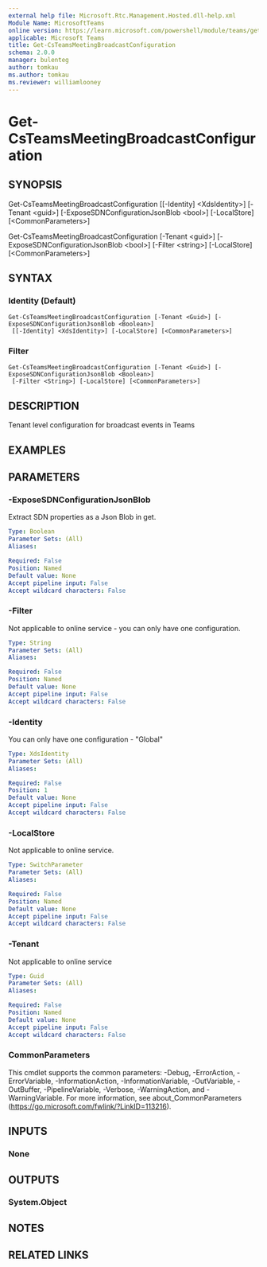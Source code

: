 ```yaml
---
external help file: Microsoft.Rtc.Management.Hosted.dll-help.xml
Module Name: MicrosoftTeams
online version: https://learn.microsoft.com/powershell/module/teams/get-csteamsmeetingbroadcastconfiguration
applicable: Microsoft Teams
title: Get-CsTeamsMeetingBroadcastConfiguration
schema: 2.0.0
manager: bulenteg
author: tomkau
ms.author: tomkau
ms.reviewer: williamlooney
---
```


# Get-CsTeamsMeetingBroadcastConfiguration

## SYNOPSIS
Get-CsTeamsMeetingBroadcastConfiguration \[\[-Identity\] \<XdsIdentity\>\] \[-Tenant \<guid\>\] \[-ExposeSDNConfigurationJsonBlob \<bool\>\] \[-LocalStore\] \[\<CommonParameters\>\]

Get-CsTeamsMeetingBroadcastConfiguration \[-Tenant \<guid\>\] \[-ExposeSDNConfigurationJsonBlob \<bool\>\] \[-Filter \<string\>\] \[-LocalStore\] \[\<CommonParameters\>\]

## SYNTAX

### Identity (Default)
```
Get-CsTeamsMeetingBroadcastConfiguration [-Tenant <Guid>] [-ExposeSDNConfigurationJsonBlob <Boolean>]
 [[-Identity] <XdsIdentity>] [-LocalStore] [<CommonParameters>]
```

### Filter
```
Get-CsTeamsMeetingBroadcastConfiguration [-Tenant <Guid>] [-ExposeSDNConfigurationJsonBlob <Boolean>]
 [-Filter <String>] [-LocalStore] [<CommonParameters>]
```

## DESCRIPTION
Tenant level configuration for broadcast events in Teams

## EXAMPLES

## PARAMETERS

### -ExposeSDNConfigurationJsonBlob
Extract SDN properties as a Json Blob in get.

```yaml
Type: Boolean
Parameter Sets: (All)
Aliases:

Required: False
Position: Named
Default value: None
Accept pipeline input: False
Accept wildcard characters: False
```

### -Filter
Not applicable to online service - you can only have one configuration.

```yaml
Type: String
Parameter Sets: (All)
Aliases:

Required: False
Position: Named
Default value: None
Accept pipeline input: False
Accept wildcard characters: False
```

### -Identity
You can only have one configuration - "Global"

```yaml
Type: XdsIdentity
Parameter Sets: (All)
Aliases:

Required: False
Position: 1
Default value: None
Accept pipeline input: False
Accept wildcard characters: False
```

### -LocalStore
Not applicable to online service.

```yaml
Type: SwitchParameter
Parameter Sets: (All)
Aliases:

Required: False
Position: Named
Default value: None
Accept pipeline input: False
Accept wildcard characters: False
```

### -Tenant
Not applicable to online service

```yaml
Type: Guid
Parameter Sets: (All)
Aliases:

Required: False
Position: Named
Default value: None
Accept pipeline input: False
Accept wildcard characters: False
```

### CommonParameters
This cmdlet supports the common parameters: -Debug, -ErrorAction, -ErrorVariable, -InformationAction, -InformationVariable, -OutVariable, -OutBuffer, -PipelineVariable, -Verbose, -WarningAction, and -WarningVariable.
For more information, see about_CommonParameters (https://go.microsoft.com/fwlink/?LinkID=113216).

## INPUTS

### None
## OUTPUTS

### System.Object
## NOTES

## RELATED LINKS
